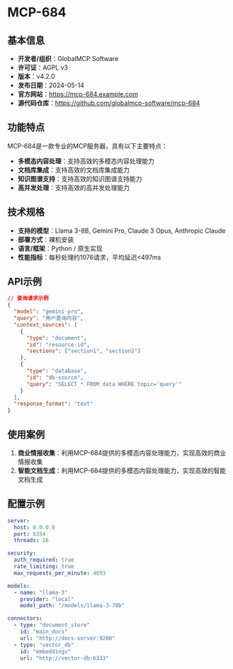 # MCP-684

## 基本信息

- **开发者/组织**：GlobalMCP Software
- **许可证**：AGPL v3
- **版本**：v4.2.0
- **发布日期**：2024-05-14
- **官方网站**：https://mcp-684.example.com
- **源代码仓库**：https://github.com/globalmcp-software/mcp-684

## 功能特点

MCP-684是一款专业的MCP服务器，具有以下主要特点：

- **多模态内容处理**：支持高效的多模态内容处理能力
- **文档库集成**：支持高效的文档库集成能力
- **知识图谱支持**：支持高效的知识图谱支持能力
- **高并发处理**：支持高效的高并发处理能力


## 技术规格

- **支持的模型**：Llama 3-8B, Gemini Pro, Claude 3 Opus, Anthropic Claude
- **部署方式**：裸机安装
- **语言/框架**：Python / 原生实现
- **性能指标**：每秒处理约1076请求，平均延迟<497ms

## API示例

```json
// 查询请求示例
{
  "model": "gemini-pro",
  "query": "用户查询内容",
  "context_sources": [
    {
      "type": "document",
      "id": "resource-id",
      "sections": ["section1", "section2"]
    },
    {
      "type": "database",
      "id": "db-source",
      "query": "SELECT * FROM data WHERE topic='query'"
    }
  ],
  "response_format": "text"
}
```

## 使用案例

1. **商业情报收集**：利用MCP-684提供的多模态内容处理能力，实现高效的商业情报收集
2. **智能文档生成**：利用MCP-684提供的多模态内容处理能力，实现高效的智能文档生成


## 配置示例

```yaml
server:
  host: 0.0.0.0
  port: 8354
  threads: 16

security:
  auth_required: true
  rate_limiting: true
  max_requests_per_minute: 4093

models:
  - name: "llama-3"
    provider: "local"
    model_path: "/models/llama-3-70b"

connectors:
  - type: "document_store"
    id: "main_docs"
    url: "http://docs-server:9200"
  - type: "vector_db"
    id: "embeddings"
    url: "http://vector-db:6333"
```
